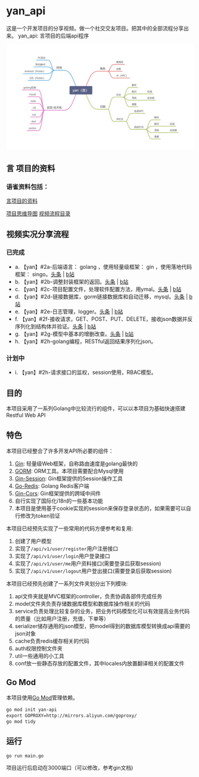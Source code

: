 # yan_api

这是一个开发项目的分享视频。做一个社交交友项目。把其中的全部流程分享出来。
yan_api: 言项目的后端api程序

![项目思维导图](https://github.com/royromny/yan-api/blob/master/assets/img/%E9%A1%B9%E7%9B%AE%E6%80%9D%E7%BB%B4%E5%AF%BC%E5%9B%BE.jpg?raw=true)

## 言 项目的资料
### 语雀资料包括：
[言项目的资料](https://www.yuque.com/books/share/e96b3f14-1746-4780-b4b1-c09fa23820b7)

[项目思维导图](https://www.yuque.com/docs/share/2b643335-2fad-4582-8e6b-249bf01239d6)
[视频流程目录](https://www.yuque.com/docs/share/b8058c87-3eaa-442f-a0f0-e3765dde183b)

## 视频实况分享流程
### 已完成
- a. 【yan】#2a-后端语言： golang ，使用轻量级框架： gin ，使用落地代码框架： singo。[头条](https://www.ixigua.com/i6859617878241444366/) | [b站](https://www.bilibili.com/video/BV15Z4y1K7sC/)
- b. 【yan】#2b-调整封装框架的返回。[头条](https://www.ixigua.com/i6859648336010576398/) | [b站](https://www.bilibili.com/video/BV1uA411e7X9/)
- c. 【yan】#2c-项目配置文件，处理软件配置方法，用ymal。[头条](https://www.ixigua.com/i6859999281500127755/) | [b站](https://www.bilibili.com/video/BV1Vf4y197Zs/)
- d. 【yan】#2d-链接数据库，gorm链接数据库和自动迁移，mysql。[头条](https://www.ixigua.com/i6860010156923552270/) | [b站](https://www.bilibili.com/video/BV1xZ4y1M76D/)
- e. 【yan】#2e-日志管理，logger。[头条](https://www.ixigua.com/i6860435086181925387/) | [b站](https://www.bilibili.com/video/BV1Gp4y1v7TE/)
- f. 【yan】#2f-接收请求，GET、POST、PUT、DELETE，接收json数据并反序列化到结构体并验证。[头条](https://www.ixigua.com/i6860475245216662019/) | [b站](https://www.bilibili.com/video/BV15C4y1t7ZW/)
- g. 【yan】#2g-模型中基本的增删改查。[头条](https://www.ixigua.com/i6860806601721250311/) | [b站](https://www.bilibili.com/video/BV1Kt4y1Q7nA/)
- h. 【yan】#2h-golang编程，RESTful返回结果序列化json。

### 计划中
- i. 【yan】#2h-请求接口的监权，session使用，RBAC模型。

## 目的

本项目采用了一系列Golang中比较流行的组件，可以以本项目为基础快速搭建Restful Web API

## 特色

本项目已经整合了许多开发API所必要的组件：

1. [Gin](https://github.com/gin-gonic/gin): 轻量级Web框架，自称路由速度是golang最快的 
2. [GORM](http://gorm.io/docs/index.html): ORM工具。本项目需要配合Mysql使用 
3. [Gin-Session](https://github.com/gin-contrib/sessions): Gin框架提供的Session操作工具
4. [Go-Redis](https://github.com/go-redis/redis): Golang Redis客户端
5. [Gin-Cors](https://github.com/gin-contrib/cors): Gin框架提供的跨域中间件
6. 自行实现了国际化i18n的一些基本功能
7. 本项目是使用基于cookie实现的session来保存登录状态的，如果需要可以自行修改为token验证

本项目已经预先实现了一些常用的代码方便参考和复用:

1. 创建了用户模型
2. 实现了```/api/v1/user/register```用户注册接口
3. 实现了```/api/v1/user/login```用户登录接口
4. 实现了```/api/v1/user/me```用户资料接口(需要登录后获取session)
5. 实现了```/api/v1/user/logout```用户登出接口(需要登录后获取session)

本项目已经预先创建了一系列文件夹划分出下列模块:

1. api文件夹就是MVC框架的controller，负责协调各部件完成任务
2. model文件夹负责存储数据库模型和数据库操作相关的代码
3. service负责处理比较复杂的业务，把业务代码模型化可以有效提高业务代码的质量（比如用户注册，充值，下单等）
4. serializer储存通用的json模型，把model得到的数据库模型转换成api需要的json对象
5. cache负责redis缓存相关的代码
6. auth权限控制文件夹
7. util一些通用的小工具
8. conf放一些静态存放的配置文件，其中locales内放置翻译相关的配置文件


## Go Mod

本项目使用[Go Mod](https://github.com/golang/go/wiki/Modules)管理依赖。

```shell
go mod init yan-api
export GOPROXY=http://mirrors.aliyun.com/goproxy/
go mod tidy
```

## 运行

```shell
go run main.go
```

项目运行后启动在3000端口（可以修改，参考gin文档)